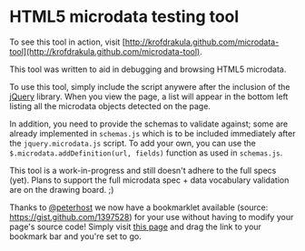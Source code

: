 # HTML5 microdata testing tool #

To see this tool in action, visit [http://krofdrakula.github.com/microdata-tool](http://krofdrakula.github.com/microdata-tool).

This tool was written to aid in debugging and browsing HTML5 microdata.

To use this tool, simply include the script anywere after the inclusion
of the [jQuery](http://jquery.com) library. When you view the page, a list
will appear in the bottom left listing all the microdata objects detected
on the page.

In addition, you need to provide the schemas to validate against; some are already
implemented in `schemas.js` which is to be included immediately after the
`jquery.microdata.js` script. To add your own, you can use the
`$.microdata.addDefinition(url, fields)` function as used in `schemas.js`.

This tool is a work-in-progress and still doesn't adhere to the full specs (yet).
Plans to support the full microdata spec + data vocabulary validation are on
the drawing board. ;)

Thanks to [@peterhost](https://github.com/peterhost) we now have a bookmarklet available 
(source: https://gist.github.com/1397528) for your use without having to modify your page's source code!
Simply visit [this page](http://jsfiddle.net/peterhost/ZJfpL/14/embedded/result/) and drag
the link to your bookmark bar and you're set to go.